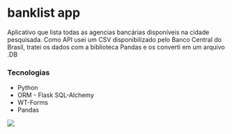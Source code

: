 # banklist app

<p>Aplicativo que lista todas as agencias bancárias disponíveis na cidade pesquisada. 
Como API usei um CSV disponibilizado pelo Banco Central do Brasil, tratei os dados com a biblioteca Pandas
e os converti em um arquivo .DB</p>

<div>
<h3>Tecnologias</h3>
<ul>
  <li>Python</li>
  <li>ORM - Flask SQL-Alchemy</li>
  <li>WT-Forms</li>
  <li>Pandas</li>
</ul>
  <img src="https://github.com/marciobbj/banklist/blob/master/img/gif_1.gif">
</div>
